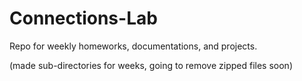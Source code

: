 # Connections-Lab

Repo for weekly homeworks, documentations, and projects.

(made sub-directories for weeks, going to remove zipped files soon)
